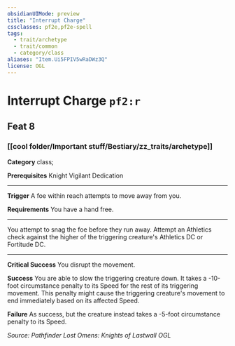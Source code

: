 ```yaml
---
obsidianUIMode: preview
title: "Interrupt Charge"
cssclasses: pf2e,pf2e-spell
tags:
  - trait/archetype
  - trait/common
  - category/class
aliases: "Item.Ui5FPIV5wRaDWz3Q"
license: OGL
---
```

# Interrupt Charge `pf2:r`
## Feat 8
### [[cool folder/Important stuff/Bestiary/zz_traits/archetype]]

**Category** class; 



**Prerequisites** Knight Vigilant Dedication
* * *
**Trigger** A foe within reach attempts to move away from you.

**Requirements** You have a hand free.

* * *

You attempt to snag the foe before they run away. Attempt an Athletics check against the higher of the triggering creature's Athletics DC or Fortitude DC.

* * *

**Critical Success** You disrupt the movement.

**Success** You are able to slow the triggering creature down. It takes a -10-foot circumstance penalty to its Speed for the rest of its triggering movement. This penalty might cause the triggering creature's movement to end immediately based on its affected Speed.

**Failure** As success, but the creature instead takes a -5-foot circumstance penalty to its Speed.

*Source: Pathfinder Lost Omens: Knights of Lastwall*
*OGL*